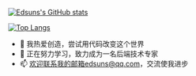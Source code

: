[![Edsuns's GitHub stats](https://github-readme-stats.vercel.app/api?username=Edsuns&count_private=true)](https://github.com/Edsuns)

[![Top Langs](https://github-readme-stats.vercel.app/api/top-langs/?username=Edsuns&layout=compact)](https://github.com/Edsuns)

- 👀 我热爱创造，尝试用代码改变这个世界
- 🌱 正在努力学习，致力成为一名后端技术专家
- 📫 欢迎联系我的邮箱edsuns@qq.com，交流使我进步

<!---
Edsuns/Edsuns is a ✨ special ✨ repository because its `README.md` (this file) appears on your GitHub profile.
You can click the Preview link to take a look at your changes.
--->
